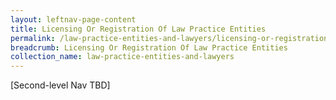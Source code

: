 ```yaml
---
layout: leftnav-page-content
title: Licensing Or Registration Of Law Practice Entities
permalink: /law-practice-entities-and-lawyers/licensing-or-registration-of-law-practice-entities/
breadcrumb: Licensing Or Registration Of Law Practice Entities
collection_name: law-practice-entities-and-lawyers
---
```


[Second-level Nav TBD]
